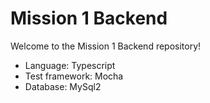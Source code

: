 # Mission 1 Backend

Welcome to the Mission 1 Backend repository! 

- Language: Typescript
- Test framework: Mocha
- Database: MySql2
